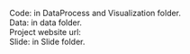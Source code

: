 Code: in DataProcess and Visualization folder.<br>
Data: in data folder.<br>
Project website url:<br>
Slide: in Slide folder.<br>
